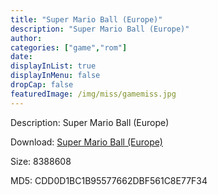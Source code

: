 ```yaml
---
title: "Super Mario Ball (Europe)"
description: "Super Mario Ball (Europe)"
author: 
categories: ["game","rom"]
date: 
displayInList: true
displayInMenu: false
dropCap: false
featuredImage: /img/miss/gamemiss.jpg
---
```


Description: Super Mario Ball (Europe)

Download: <a style="text-decoration:underline;" href="https://mega.nz/#!iHY0AK5Q!1lx-GiuoxxnnkHFIzJe66_xVokzOM7wt7Gi45SEPpGE" target = "_blank" rel = "nofollow" > Super Mario Ball (Europe)</a>

Size: 8388608

MD5: CDD0D1BC1B95577662DBF561C8E77F34

